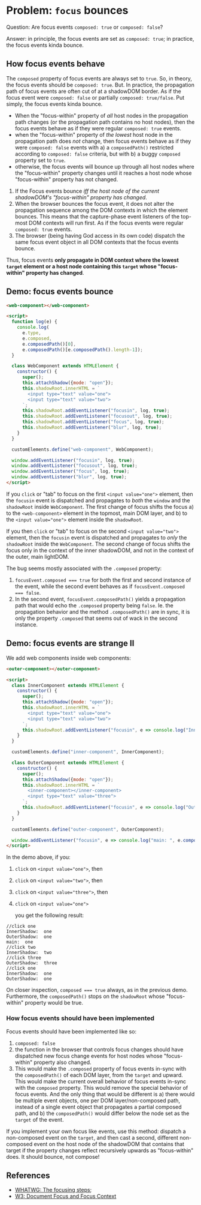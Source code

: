 # Problem: `focus` bounces

Question: Are focus events `composed: true` or `composed: false`? 

Answer: in principle, the focus events are set as `composed: true`; in practice, the focus events kinda bounce.

## How focus events behave

The `composed` property of focus events are always set to `true`. So, in theory, the focus events should be `composed: true`. But. In practice, the propagation path of focus events are often cut of at a shadowDOM border. As if the focus event were `composed: false` or partially `composed: true/false`. Put simply, the focus events kinda bounce.


 * When the "focus-within" property of *all* host nodes in the propagation path changes (or the propagation path contains no host nodes), then the focus events behave as if they were regular `composed: true` events.
 * when the "focus-within" property of *the lowest* host node in the propagation path does *not* change, then focus events behave as if they were `composed: false` events with a) a `composedPath()` restricted according to `composed: false` criteria, but with b) a buggy `composed` property set to `true`.
 * otherwise, the focus events will bounce up through all host nodes where the "focus-within" property changes until it reaches a host node whose "focus-within" property has not changed.


1. If the 
Focus events bounce *iff the host node of the current shadowDOM's "focus-within" property has changed*. 
2. When the browser bounces the focus event, it does not alter the propagation sequence among the DOM contexts in which the element bounces. This means that the capture-phase event listeners of the top-most DOM contexts will run first. As if the focus events were regular `composed: true` events.
3. The browser (being having God access in its own code) dispatch the same focus event object in all DOM contexts that the focus events bounce.

Thus, focus events **only propagate in DOM context where the lowest `target` element or a host node containing this `target` whose "focus-within" property has changed**. 

## Demo: focus events bounce

```html
<web-component></web-component>

<script>
  function log(e) {
    console.log(
      e.type, 
      e.composed,
      e.composedPath()[0],
      e.composedPath()[e.composedPath().length-1]);
  }

  class WebComponent extends HTMLElement {
    constructor() {
      super();
      this.attachShadow({mode: "open"});
      this.shadowRoot.innerHTML = `
        <input type="text" value="one">
        <input type="text" value="two">
      `;
      this.shadowRoot.addEventListener("focusin", log, true);
      this.shadowRoot.addEventListener("focusout", log, true);
      this.shadowRoot.addEventListener("focus", log, true);
      this.shadowRoot.addEventListener("blur", log, true);
    }
  }

  customElements.define("web-component", WebComponent);

  window.addEventListener("focusin", log, true);
  window.addEventListener("focusout", log, true);
  window.addEventListener("focus", log, true);
  window.addEventListener("blur", log, true);
</script>
```

If you `click` or "tab" to focus on the first `<input value="one">` element, then the `focusin` event is dispatched and propagates to *both* the `window` and the `shadowRoot` inside `WebComponent`. The first change of focus shifts the focus a) to the `<web-component>` element in the topmost, main DOM layer, and b) to the `<input value="one">` element inside the `shadowRoot`.

If you then `click` or "tab" to focus on the second `<input value="two">` element, then the `focusin` event is dispatched and propagates to *only* the `shadowRoot` inside the `WebComponent`. The second change of focus shifts the focus only in the context of the inner shadowDOM, and not in the context of the outer, main lightDOM.

The bug seems mostly associated with the `.composed` property:
1. `focusEvent.composed === true` for both the first and second instance of the event, while the second event behaves as if `focusEvent.composed === false`.
2. In the second event, `focusEvent.composedPath()` yields a propagation path that would echo the `.composed` property being `false`. Ie. the propagation behavior and the method `.composedPath()` are in sync, it is only the property `.composed` that seems out of wack in the second instance.          


## Demo: focus events are strange II

We add web components inside web components:

```html
<outer-component></outer-component>

<script>
  class InnerComponent extends HTMLElement {
    constructor() {
      super();
      this.attachShadow({mode: "open"});
      this.shadowRoot.innerHTML = `
        <input type="text" value="one">
        <input type="text" value="two">
      `;
      this.shadowRoot.addEventListener("focusin", e => console.log("InnerShadow: ", e.composedPath()[0].value));
    }
  }

  customElements.define("inner-component", InnerComponent);

  class OuterComponent extends HTMLElement {
    constructor() {
      super();
      this.attachShadow({mode: "open"});
      this.shadowRoot.innerHTML = `
        <inner-component></inner-component>
        <input type="text" value="three">
      `;
      this.shadowRoot.addEventListener("focusin", e => console.log("OuterShadow: ", e.composedPath()[0].value));
    }
  }

  customElements.define("outer-component", OuterComponent);

  window.addEventListener("focusin", e => console.log("main: ", e.composedPath()[0].value));
</script>
```
In the demo above, if you:
1. `click` on `<input value="one">`, then
1. `click` on `<input value="two">`, then
1. `click` on `<input value="three">`, then
1. `click` on `<input value="one">`

   you get the following result:
   
```
//click one
InnerShadow:  one
OuterShadow:  one
main:  one
//click two
InnerShadow:  two
//click three
OuterShadow:  three
//click one
InnerShadow:  one
OuterShadow:  one
```

On closer inspection, `composed === true` always, as in the previous demo. Furthermore, the `composedPath()` stops on the `shadowRoot` whose "focus-within" property would be true.

### How focus events should have been implemented
 
Focus events should have been implemented like so:

1. `composed: false`
2. the function in the browser that controls focus changes should have dispatched new focus change events for host nodes whose "focus-within" property also changed.
3. This would make the `.composed` property of focus events in-sync with the `composedPath()` of each DOM layer, from the `target` and upward. This would make the current overall behavior of focus events in-sync with the `composed` property. This would remove the special behavior of focus events. And the only thing that would be different is a) there would be multiple event objects, one per DOM layer/non-composed path, instead of a single event object that propagates a partial composed path, and b) the `composedPath()` would differ below the node set as the `target` of the event.

If you implement your own focus like events, use this method: dispatch a non-composed event on the `target`, and then cast a second, different non-composed event on the host node of the shadowDOM that contains that target if the property changes reflect recursively upwards as "focus-within" does. It should bounce, not compose! 

## References

 * [WHATWG: The focusing steps](https://html.spec.whatwg.org/multipage/interaction.html#focusing-steps);
 * [W3: Document Focus and Focus Context](https://www.w3.org/TR/uievents/#events-focusevent-doc-focus)
